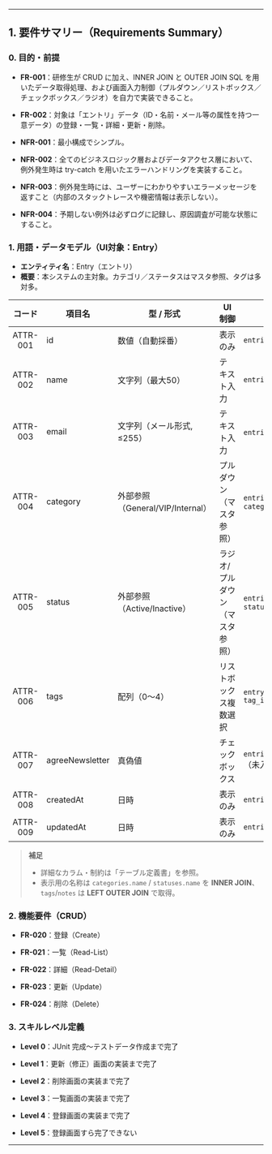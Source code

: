 
---

## 1. 要件サマリー（Requirements Summary）

### 0. 目的・前提

- **FR-001**：研修生が CRUD に加え、INNER JOIN と OUTER JOIN SQL を用いたデータ取得処理、および画面入力制御（プルダウン／リストボックス／チェックボックス／ラジオ）を自力で実装できること。
    
- **FR-002**：対象は「エントリ」データ（ID・名前・メール等の属性を持つ一意データ）の登録・一覧・詳細・更新・削除。
    
- **NFR-001**：最小構成でシンプル。
    
- **NFR-002**：全てのビジネスロジック層およびデータアクセス層において、例外発生時は try-catch を用いたエラーハンドリングを実装すること。
    
- **NFR-003**：例外発生時には、ユーザーにわかりやすいエラーメッセージを返すこと（内部のスタックトレースや機密情報は表示しない）。
    
- **NFR-004**：予期しない例外は必ずログに記録し、原因調査が可能な状態にすること。
    

### 1. 用語・データモデル（UI対象：Entry）

- **エンティティ名**：Entry（エントリ）
- **概要**：本システムの主対象。カテゴリ／ステータスはマスタ参照、タグは多対多。

| コード     | 項目名              | 型 / 形式                      | UI制御                    | 保存先・備考 |
|:---------:|---------------------|--------------------------------|---------------------------|--------------|
| ATTR-001  | id                  | 数値（自動採番）               | 表示のみ                  | `entries.id` |
| ATTR-002  | name                | 文字列（最大50）               | テキスト入力              | `entries.name` |
| ATTR-003  | email               | 文字列（メール形式, ≤255）     | テキスト入力              | `entries.email`（一意） |
| ATTR-004  | category            | 外部参照（General/VIP/Internal）| プルダウン（マスタ参照）  | `entries.category_id` ← `categories.id` |
| ATTR-005  | status              | 外部参照（Active/Inactive）    | ラジオ/プルダウン（マスタ参照） | `entries.status_id` ← `statuses.id` |
| ATTR-006  | tags                | 配列（0〜4）                   | リストボックス複数選択    | `entry_tags(entry_id, tag_id)` |
| ATTR-007  | agreeNewsletter     | 真偽値                         | チェックボックス          | `entries.agree_newsletter`（未入力時FALSE） |
| ATTR-008  | createdAt           | 日時                            | 表示のみ                  | `entries.created_at` |
| ATTR-009  | updatedAt           | 日時                            | 表示のみ                  | `entries.updated_at` |

> **補足**  
> - 詳細なカラム・制約は「テーブル定義書」を参照。  
> - 表示用の名称は `categories.name` / `statuses.name` を **INNER JOIN**、`tags`/`notes` は **LEFT OUTER JOIN** で取得。


### 2. 機能要件（CRUD）

- **FR-020**：登録（Create）
    
- **FR-021**：一覧（Read-List）
    
- **FR-022**：詳細（Read-Detail）
    
- **FR-023**：更新（Update）
    
- **FR-024**：削除（Delete）
    

### 3. スキルレベル定義

- **Level 0**：JUnit 完成〜テストデータ作成まで完了
    
- **Level 1**：更新（修正）画面の実装まで完了
    
- **Level 2**：削除画面の実装まで完了
    
- **Level 3**：一覧画面の実装まで完了
    
- **Level 4**：登録画面の実装まで完了
    
- **Level 5**：登録画面すら完了できない

---
